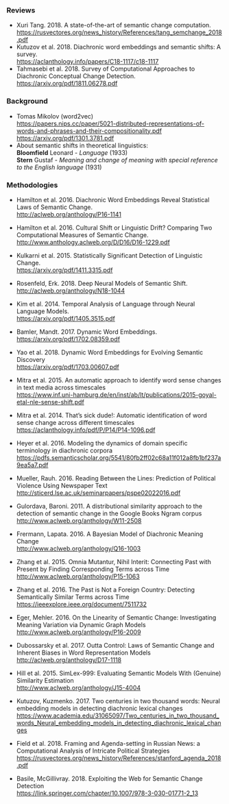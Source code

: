 ### Reviews

* Xuri Tang. 2018. A state-of-the-art of semantic change computation.<br>
https://rusvectores.org/news_history/References/tang_semchange_2018.pdf
* Kutuzov et al. 2018. Diachronic word embeddings and semantic shifts: A survey.<br>
https://aclanthology.info/papers/C18-1117/c18-1117
* Tahmasebi et al. 2018. Survey of Computational Approaches to Diachronic Conceptual Change Detection.<br>
https://arxiv.org/pdf/1811.06278.pdf

### Background

* Tomas Mikolov (word2vec)<br>
https://papers.nips.cc/paper/5021-distributed-representations-of-words-and-phrases-and-their-compositionality.pdf<br>
https://arxiv.org/pdf/1301.3781.pdf
* About semantic shifts in theoretical linguistics:<br>
__Bloomfield__ Leonard - _Language_ (1933)<br>
__Stern__ Gustaf - _Meaning and change of meaning with special reference to the English language_ (1931)

### Methodologies

* Hamilton et al. 2016. Diachronic Word Embeddings Reveal Statistical Laws of Semantic Change.  
http://aclweb.org/anthology/P16-1141
* Hamilton et al. 2016. Cultural Shift or Linguistic Drift? Comparing Two Computational Measures of Semantic Change.  
http://www.anthology.aclweb.org/D/D16/D16-1229.pdf
* Kulkarni et al. 2015. Statistically Significant Detection of Linguistic Change.  
https://arxiv.org/pdf/1411.3315.pdf
* Rosenfeld, Erk. 2018. Deep Neural Models of Semantic Shift.  
http://aclweb.org/anthology/N18-1044
* Kim et al. 2014. Temporal Analysis of Language through Neural Language Models.  
https://arxiv.org/pdf/1405.3515.pdf
* Bamler, Mandt. 2017. Dynamic Word Embeddings.  
https://arxiv.org/pdf/1702.08359.pdf

* Yao et al. 2018. Dynamic Word Embeddings for Evolving Semantic Discovery  
https://arxiv.org/pdf/1703.00607.pdf
* Mitra et al. 2015. An automatic approach to identify word sense changes in text media across timescales  
https://www.inf.uni-hamburg.de/en/inst/ab/lt/publications/2015-goyal-etal-nle-sense-shift.pdf 
* Mitra et al. 2014. That’s sick dude!: Automatic identification of word sense change across different timescales  
https://aclanthology.info/pdf/P/P14/P14-1096.pdf
* Heyer et al. 2016. Modeling the dynamics of domain specific terminology in diachronic corpora  
https://pdfs.semanticscholar.org/5541/80fb2ff02c68a11f012a8fb1bf237a9ea5a7.pdf
* Mueller, Rauh. 2016. Reading Between the Lines: Prediction of Political Violence Using Newspaper Text  
http://sticerd.lse.ac.uk/seminarpapers/pspe02022016.pdf
* Gulordava, Baroni. 2011. A distributional similarity approach to the detection of semantic change in the Google Books Ngram corpus  
http://www.aclweb.org/anthology/W11-2508
* Frermann, Lapata. 2016. A Bayesian Model of Diachronic Meaning Change  
http://www.aclweb.org/anthology/Q16-1003
* Zhang et al. 2015. Omnia Mutantur, Nihil Interit: Connecting Past with Present by Finding Corresponding Terms across Time  
http://www.aclweb.org/anthology/P15-1063
* Zhang et al. 2016. The Past is Not a Foreign Country: Detecting Semantically Similar Terms across Time  
https://ieeexplore.ieee.org/document/7511732
* Eger, Mehler. 2016. On the Linearity of Semantic Change: Investigating Meaning Variation via Dynamic Graph Models  
http://www.aclweb.org/anthology/P16-2009
* Dubossarsky et al. 2017. Outta Control: Laws of Semantic Change and Inherent Biases in Word Representation Models  
http://aclweb.org/anthology/D17-1118
* Hill et al. 2015. SimLex-999: Evaluating Semantic Models With (Genuine) Similarity Estimation  
http://www.aclweb.org/anthology/J15-4004
* Kutuzov, Kuzmenko. 2017. Two centuries in two thousand words: Neural embedding models in detecting diachronic lexical changes  
https://www.academia.edu/31065097/Two_centuries_in_two_thousand_words_Neural_embedding_models_in_detecting_diachronic_lexical_changes
* Field et al. 2018. Framing and Agenda-setting in Russian News: a Computational Analysis of Intricate Political Strategies  
https://rusvectores.org/news_history/References/stanford_agenda_2018.pdf
* Basile, McGillivray. 2018. Exploiting the Web for Semantic Change Detection  
https://link.springer.com/chapter/10.1007/978-3-030-01771-2_13
